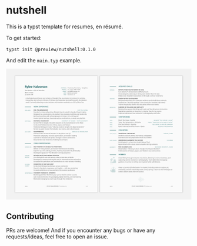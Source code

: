 # nutshell

This is a typst template for resumes, en résumé.

To get started:

```typst
typst init @preview/nutshell:0.1.0
```

And edit the `main.typ` example. 

![Preview of the default resume](main-nup.png)

## Contributing

PRs are welcome! And if you encounter any bugs or have any requests/ideas, feel free to open an issue.

